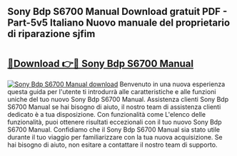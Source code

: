 ## Sony Bdp S6700 Manual Download gratuit PDF - Part-5v5 Italiano Nuovo manuale del proprietario di riparazione sjfim

# <h2><a href="http://dfcjh0.blite.top/?on=Sony+Bdp+S6700+Manual">🔗Download 👉🔴 Sony Bdp S6700 Manual</a></h2>

[![Sony Bdp S6700 Manual download](https://i.imgur.com/lujVjoI.png)](http://dfcjh0.blite.top/?on=Sony+Bdp+S6700+Manual)
Benvenuto in una nuova esperienza questa guida per l'utente ti introdurrà alle caratteristiche e alle funzioni uniche del tuo nuovo Sony Bdp S6700 Manual. Assistenza clienti Sony Bdp S6700 Manual se hai bisogno di aiuto, il nostro team di assistenza clienti dedicato è a tua disposizione. Con funzionalità come L'elenco delle funzionalità, puoi ottenere risultati eccezionali con il tuo nuovo Sony Bdp S6700 Manual. Confidiamo che il Sony Bdp S6700 Manual sia stato utile durante il tuo viaggio per familiarizzare con la tua nuova acquisizione. Se hai bisogno di aiuto, non esitare a contattare il nostro team di supporto.
